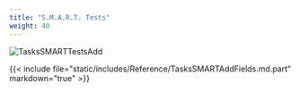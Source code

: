 ```yaml
---
title: "S.M.A.R.T. Tests"
weight: 40
---
```


![TasksSMARTTestsAdd](/images/CORE/12.0/TasksSMARTTestsAdd.png "Add recurring S.M.A.R.T. test")

{{< include file="static/includes/Reference/TasksSMARTAddFields.md.part" markdown="true" >}}